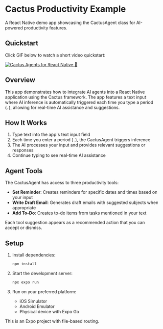 # Cactus Productivity Example

A React Native demo app showcasing the CactusAgent class for AI-powered productivity features.

## Quickstart

Click GIF below to watch a short video quickstart:

[![Cactus Agents for React Native 🌵](https://github.com/user-attachments/assets/4d809fc1-6e95-484b-ad79-afad88d5ffe4)](https://www.tella.tv/video/cactus-agents-for-react-native-021x)

## Overview

This app demonstrates how to integrate AI agents into a React Native application using the Cactus framework. The app features a text input where AI inference is automatically triggered each time you type a period (`.`), allowing for real-time AI assistance and suggestions.

## How It Works

1. Type text into the app's text input field
2. Each time you enter a period (`.`), the CactusAgent triggers inference
3. The AI processes your input and provides relevant suggestions or responses
4. Continue typing to see real-time AI assistance

## Agent Tools

The CactusAgent has access to three productivity tools:

- **Set Reminder**: Creates reminders for specific dates and times based on your input
- **Write Draft Email**: Generates draft emails with suggested subjects when appropriate
- **Add To-Do**: Creates to-do items from tasks mentioned in your text

Each tool suggestion appears as a recommended action that you can accept or dismiss.

## Setup

1. Install dependencies:
   ```bash
   npm install
   ```

2. Start the development server:
   ```bash
   npx expo run
   ```

3. Run on your preferred platform:
   - iOS Simulator
   - Android Emulator  
   - Physical device with Expo Go

This is an Expo project with file-based routing.
